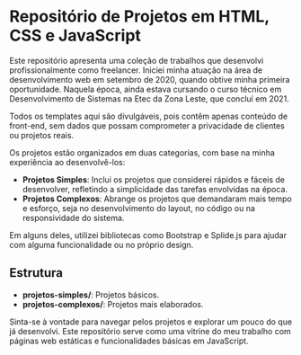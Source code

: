 # Repositório de Projetos em HTML, CSS e JavaScript

Este repositório apresenta uma coleção de trabalhos que desenvolvi profissionalmente como freelancer. Iniciei minha atuação na área de desenvolvimento web em setembro de 2020, quando obtive minha primeira oportunidade. Naquela época, ainda estava cursando o curso técnico em Desenvolvimento de Sistemas na Etec da Zona Leste, que concluí em 2021.

Todos os templates aqui são divulgáveis, pois contêm apenas conteúdo de front-end, sem dados que possam comprometer a privacidade de clientes ou projetos reais.

Os projetos estão organizados em duas categorias, com base na minha experiência ao desenvolvê-los:

- **Projetos Simples**: Inclui os projetos que considerei rápidos e fáceis de desenvolver, refletindo a simplicidade das tarefas envolvidas na época.
- **Projetos Complexos**: Abrange os projetos que demandaram mais tempo e esforço, seja no desenvolvimento do layout, no código ou na responsividade do sistema.

Em alguns deles, utilizei bibliotecas como Bootstrap e Splide.js para ajudar com alguma funcionalidade ou no próprio design.

## Estrutura

- **projetos-simples/**: Projetos básicos.
- **projetos-complexos/**: Projetos mais elaborados.

Sinta-se à vontade para navegar pelos projetos e explorar um pouco do que já desenvolvi. Este repositório serve como uma vitrine do meu trabalho com páginas web estáticas e funcionalidades básicas em JavaScript.